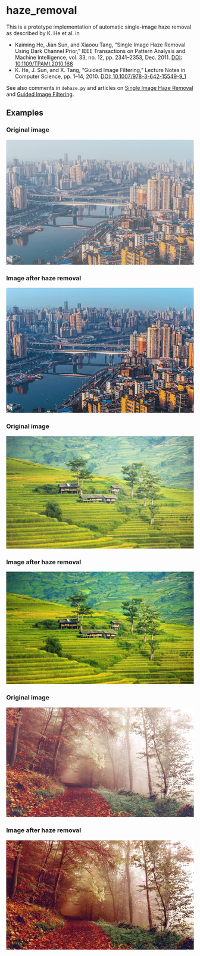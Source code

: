 # haze_removal

This is a prototype implementation of automatic single-image haze removal as described by K. He et al. in

* Kaiming He, Jian Sun, and Xiaoou Tang, “Single Image Haze Removal Using Dark Channel Prior,” IEEE Transactions on Pattern Analysis and Machine Intelligence, vol. 33, no. 12, pp. 2341–2353, Dec. 2011. [DOI: 10.1109/TPAMI.2010.168](http://dx.doi.org/10.1109/TPAMI.2010.168)
* K. He, J. Sun, and X. Tang, “Guided Image Filtering,” Lecture Notes in Computer Science, pp. 1–14, 2010. [DOI: 10.1007/978-3-642-15549-9_1](http://dx.doi.org/10.1007/978-3-642-15549-9_1)

See also comments in `dehaze.py` and articles on 
[Single Image Haze Removal](http://kaiminghe.com/cvpr09/index.html) and 
[Guided Image Filtering](http://kaiminghe.com/eccv10/index.html).

## Examples

### Original image

![original image](https://raw.githubusercontent.com/rabauke/haze_removal/master/images/city.jpg)

### Image after haze removal

![image after haze removal](https://raw.githubusercontent.com/rabauke/haze_removal/master/images/city_haze_free.jpg)

### Original image

![original image](https://raw.githubusercontent.com/rabauke/haze_removal/master/images/landscape.jpg)

### Image after haze removal

![image after haze removal](https://raw.githubusercontent.com/rabauke/haze_removal/master/images/landscape_haze_free.jpg)

### Original image

![original image](https://raw.githubusercontent.com/rabauke/haze_removal/master/images/forrest.jpg)

### Image after haze removal

![image after haze removal](https://raw.githubusercontent.com/rabauke/haze_removal/master/images/forrest_haze_free.jpg)
